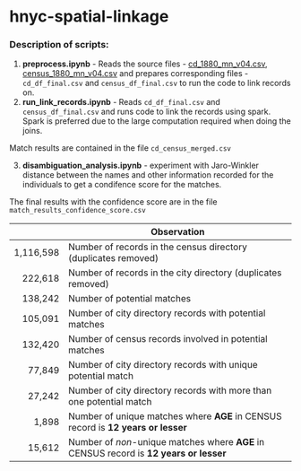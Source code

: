# hnyc-spatial-linkage

### Description of scripts:
1. **preprocess.ipynb** - Reads the source files - [cd_1880_mn_v04.csv](https://drive.google.com/open?id=1jfTtmmBLtWpJydUI2nRJQYXrzDHx8K-q), [census_1880_mn_v04.csv](https://drive.google.com/open?id=11jpmKMhbB0waX7vwwn5_5sBu4nBfvJ-F) and prepares corresponding files - `cd_df_final.csv` and `census_df_final.csv` to run the code to link records on.
2. **run_link_records.ipynb** - Reads `cd_df_final.csv` and `census_df_final.csv` and runs code to link the records using spark. Spark is preferred due to the large computation required when doing the joins.

Match results are contained in the file `cd_census_merged.csv`

3. **disambiguation_analysis.ipynb** - experiment with Jaro-Winkler distance between the names and other information recorded for the individuals to get a condifence score for the matches. 

The final results with the confidence score are in the file `match_results_confidence_score.csv`



| | Observation |
| -------------: |-----|
| 1,116,598 | Number of records in the census directory (duplicates removed)|
| 222,618 | Number of records in the city directory (duplicates removed)| 
| 138,242 | Number of potential matches |
| 105,091 | Number of city directory records with potential matches |
| 132,420 | Number of census records involved in potential matches |
| 77,849 | Number of city directory records with unique potential match |
| 27,242 | Number of city directory records with more than one potential match |
| 1,898 | Number of unique matches where **AGE** in CENSUS record is **12 years or lesser** |
| 15,612 | Number of *non*-unique matches where **AGE** in CENSUS record is **12 years or lesser** |
